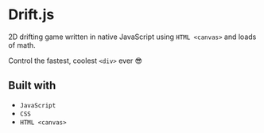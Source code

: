 # Drift.js

2D drifting game written in native JavaScript using `HTML <canvas>` and loads of math.

Control the fastest, coolest `<div>` ever 😎

## Built with

- `JavaScript`
- `CSS`
- `HTML <canvas>`

